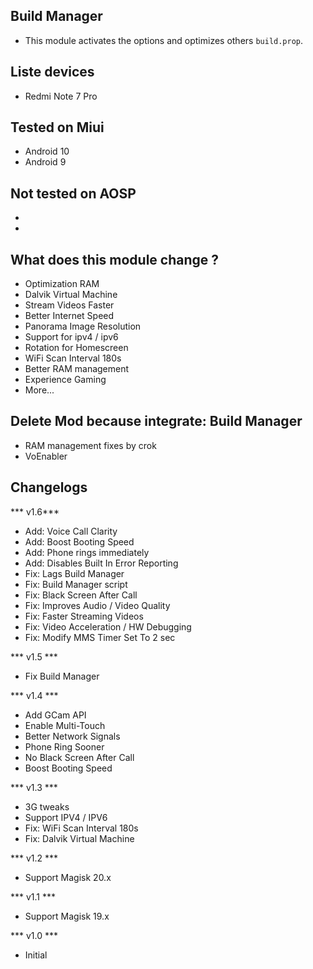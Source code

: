 ## Build Manager
* This module activates the options and optimizes others `build.prop`.

## Liste devices
* Redmi Note 7 Pro

## Tested on Miui
* Android 10
* Android 9

## Not tested on AOSP
* 
* 

## What does this module change ?
* Optimization RAM
* Dalvik Virtual Machine
* Stream Videos Faster
* Better Internet Speed
* Panorama Image Resolution
* Support for ipv4 / ipv6
* Rotation for Homescreen
* WiFi Scan Interval 180s
* Better RAM management
* Experience Gaming
* More...

## Delete Mod because integrate: Build Manager
* RAM management fixes by crok
* VoEnabler

## Changelogs
*** v1.6***
* Add: Voice Call Clarity
* Add: Boost Booting Speed
* Add: Phone rings immediately
* Add: Disables Built In Error Reporting
* Fix: Lags Build Manager
* Fix: Build Manager script
* Fix: Black Screen After Call
* Fix: Improves Audio / Video Quality
* Fix: Faster Streaming Videos
* Fix: Video Acceleration / HW Debugging
* Fix: Modify MMS Timer Set To 2 sec

*** v1.5 ***
* Fix Build Manager

*** v1.4 ***
* Add GCam API
* Enable Multi-Touch
* Better Network Signals
* Phone Ring Sooner
* No Black Screen After Call
* Boost Booting Speed

*** v1.3 ***
* 3G tweaks
* Support IPV4 / IPV6
* Fix: WiFi Scan Interval 180s
* Fix: Dalvik Virtual Machine

*** v1.2 ***
* Support Magisk 20.x

*** v1.1 ***
* Support Magisk 19.x

*** v1.0 ***
* Initial